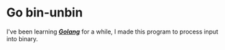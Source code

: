# Go bin-unbin

I've been learning [***Golang***](https://golang.org/) for a while, I made this program to process input into binary.
